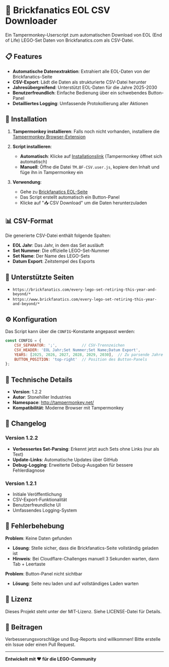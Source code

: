 # 🧱 Brickfanatics EOL CSV Downloader

Ein Tampermonkey-Userscript zum automatischen Download von EOL (End of Life) LEGO-Set Daten von Brickfanatics.com als CSV-Datei.

## 📋 Features

- **Automatische Datenextraktion**: Extrahiert alle EOL-Daten von der Brickfanatics-Seite
- **CSV-Export**: Lädt die Daten als strukturierte CSV-Datei herunter
- **Jahresübergreifend**: Unterstützt EOL-Daten für die Jahre 2025-2030
- **Benutzerfreundlich**: Einfache Bedienung über ein schwebendes Button-Panel
- **Detailliertes Logging**: Umfassende Protokollierung aller Aktionen

## 🚀 Installation

1. **Tampermonkey installieren**: Falls noch nicht vorhanden, installiere die [Tampermonkey Browser-Extension](https://www.tampermonkey.net/)

2. **Script installieren**: 
   - **Automatisch**: Klicke auf [Installationslink](https://flyor.github.io/TM-BF-CSV/) (Tampermonkey öffnet sich automatisch)
   - **Manuell**: Öffne die Datei `TM.BF-CSV.user.js`, kopiere den Inhalt und füge ihn in Tampermonkey ein

3. **Verwendung**:
   - Gehe zu [Brickfanatics EOL-Seite](https://brickfanatics.com/every-lego-set-retiring-this-year-and-beyond/)
   - Das Script erstellt automatisch ein Button-Panel
   - Klicke auf "📥 CSV Download" um die Daten herunterzuladen

## 📊 CSV-Format

Die generierte CSV-Datei enthält folgende Spalten:
- **EOL Jahr**: Das Jahr, in dem das Set ausläuft
- **Set Nummer**: Die offizielle LEGO-Set-Nummer
- **Set Name**: Der Name des LEGO-Sets
- **Datum Export**: Zeitstempel des Exports

## 🎯 Unterstützte Seiten

- `https://brickfanatics.com/every-lego-set-retiring-this-year-and-beyond/*`
- `https://www.brickfanatics.com/every-lego-set-retiring-this-year-and-beyond/*`

## ⚙️ Konfiguration

Das Script kann über die `CONFIG`-Konstante angepasst werden:

```javascript
const CONFIG = {
    CSV_SEPARATOR: ';',           // CSV-Trennzeichen
    CSV_HEADER: 'EOL Jahr;Set Nummer;Set Name;Datum Export',
    YEARS: [2025, 2026, 2027, 2028, 2029, 2030],  // Zu parsende Jahre
    BUTTON_POSITION: 'top-right'  // Position des Button-Panels
};
```

## 🔧 Technische Details

- **Version**: 1.2.2
- **Autor**: Stonehiller Industries
- **Namespace**: http://tampermonkey.net/
- **Kompatibilität**: Moderne Browser mit Tampermonkey

## 📝 Changelog

### Version 1.2.2
- **Verbessertes Set-Parsing**: Erkennt jetzt auch Sets ohne Links (nur als Text)
- **Update-Links**: Automatische Updates über GitHub
- **Debug-Logging**: Erweiterte Debug-Ausgaben für bessere Fehlerdiagnose

### Version 1.2.1
- Initiale Veröffentlichung
- CSV-Export-Funktionalität
- Benutzerfreundliche UI
- Umfassendes Logging-System

## 🐛 Fehlerbehebung

**Problem**: Keine Daten gefunden
- **Lösung**: Stelle sicher, dass die Brickfanatics-Seite vollständig geladen ist
- **Hinweis**: Bei Cloudflare-Challenges manuell 3 Sekunden warten, dann Tab + Leertaste

**Problem**: Button-Panel nicht sichtbar
- **Lösung**: Seite neu laden und auf vollständiges Laden warten

## 📄 Lizenz

Dieses Projekt steht unter der MIT-Lizenz. Siehe LICENSE-Datei für Details.

## 🤝 Beitragen

Verbesserungsvorschläge und Bug-Reports sind willkommen! Bitte erstelle ein Issue oder einen Pull Request.

---

**Entwickelt mit ❤️ für die LEGO-Community**
